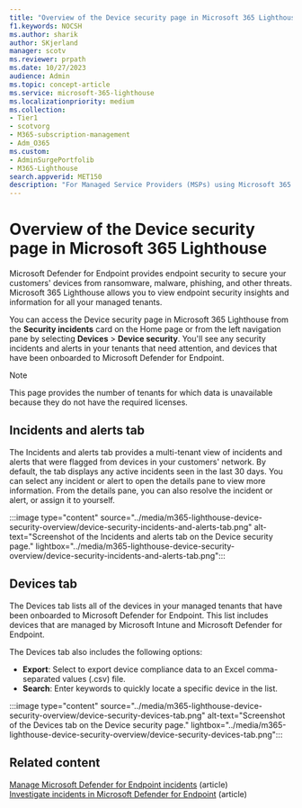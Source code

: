 ```yaml
---
title: "Overview of the Device security page in Microsoft 365 Lighthouse"
f1.keywords: NOCSH
ms.author: sharik
author: SKjerland
manager: scotv
ms.reviewer: prpath
ms.date: 10/27/2023
audience: Admin
ms.topic: concept-article
ms.service: microsoft-365-lighthouse
ms.localizationpriority: medium
ms.collection:
- Tier1
- scotvorg
- M365-subscription-management
- Adm_O365
ms.custom:
- AdminSurgePortfolib
- M365-Lighthouse                         
search.appverid: MET150
description: "For Managed Service Providers (MSPs) using Microsoft 365 Lighthouse, learn how to view security risks."
---
```


# Overview of the Device security page in Microsoft 365 Lighthouse

Microsoft Defender for Endpoint provides endpoint security to secure your customers' devices from ransomware, malware, phishing, and other threats. Microsoft 365 Lighthouse allows you to view endpoint security insights and information for all your managed tenants.

You can access the Device security page in Microsoft 365 Lighthouse from the **Security incidents** card on the Home page or from the left navigation pane by selecting **Devices** > **Device security**. You'll see any security incidents and alerts in your tenants that need attention, and devices that have been onboarded to Microsoft Defender for Endpoint.

> [!NOTE]
> This page provides the number of tenants for which data is unavailable because they do not have the required licenses.

## Incidents and alerts tab

The Incidents and alerts tab provides a multi-tenant view of incidents and alerts that were flagged from devices in your customers' network. By default, the tab displays any active incidents seen in the last 30 days. You can select any incident or alert to open the details pane to view more information. From the details pane, you can also resolve the incident or alert, or assign it to yourself.

:::image type="content" source="../media/m365-lighthouse-device-security-overview/device-security-incidents-and-alerts-tab.png" alt-text="Screenshot of the Incidents and alerts tab on the Device security page." lightbox="../media/m365-lighthouse-device-security-overview/device-security-incidents-and-alerts-tab.png":::

## Devices tab

The Devices tab lists all of the devices in your managed tenants that have been onboarded to Microsoft Defender for Endpoint. This list includes devices that are managed by Microsoft Intune and Microsoft Defender for Endpoint.

The Devices tab also includes the following options:

- **Export**: Select to export device compliance data to an Excel comma-separated values (.csv) file.
- **Search**: Enter keywords to quickly locate a specific device in the list.

:::image type="content" source="../media/m365-lighthouse-device-security-overview/device-security-devices-tab.png" alt-text="Screenshot of the Devices tab on the Device security page." lightbox="../media/m365-lighthouse-device-security-overview/device-security-devices-tab.png":::

## Related content

[Manage Microsoft Defender for Endpoint incidents](../security/defender-endpoint/manage-incidents.md) (article)\
[Investigate incidents in Microsoft Defender for Endpoint](../security/defender-endpoint/investigate-incidents.md) (article)
